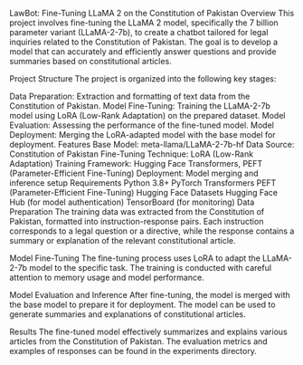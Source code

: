 LawBot: Fine-Tuning LLaMA 2 on the Constitution of Pakistan
Overview
This project involves fine-tuning the LLaMA 2 model, specifically the 7 billion parameter variant (LLaMA-2-7b), to create a chatbot tailored for legal inquiries related to the Constitution of Pakistan. The goal is to develop a model that can accurately and efficiently answer questions and provide summaries based on constitutional articles.

Project Structure
The project is organized into the following key stages:

Data Preparation: Extraction and formatting of text data from the Constitution of Pakistan.
Model Fine-Tuning: Training the LLaMA-2-7b model using LoRA (Low-Rank Adaptation) on the prepared dataset.
Model Evaluation: Assessing the performance of the fine-tuned model.
Model Deployment: Merging the LoRA-adapted model with the base model for deployment.
Features
Base Model: meta-llama/LLaMA-2-7b-hf
Data Source: Constitution of Pakistan
Fine-Tuning Technique: LoRA (Low-Rank Adaptation)
Training Framework: Hugging Face Transformers, PEFT (Parameter-Efficient Fine-Tuning)
Deployment: Model merging and inference setup
Requirements
Python 3.8+
PyTorch
Transformers
PEFT (Parameter-Efficient Fine-Tuning)
Hugging Face Datasets
Hugging Face Hub (for model authentication)
TensorBoard (for monitoring)
Data Preparation
The training data was extracted from the Constitution of Pakistan, formatted into instruction-response pairs. Each instruction corresponds to a legal question or a directive, while the response contains a summary or explanation of the relevant constitutional article.

Model Fine-Tuning
The fine-tuning process uses LoRA to adapt the LLaMA-2-7b model to the specific task. The training is conducted with careful attention to memory usage and model performance.

Model Evaluation and Inference
After fine-tuning, the model is merged with the base model to prepare it for deployment. The model can be used to generate summaries and explanations of constitutional articles.

Results
The fine-tuned model effectively summarizes and explains various articles from the Constitution of Pakistan. The evaluation metrics and examples of responses can be found in the experiments directory.
